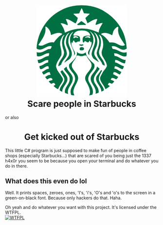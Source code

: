 <h1 align="center">
  <br>
  <img src="ScaredStarbucks.png" width="300" alt="Logo">
  <br>
  Scare people in Starbucks
</h1>
<span align="center">or also</span>
<h1 align="center">
  Get kicked out of Starbucks
  <br>
</h1>

This little C# program is just supposed to make fun of people in coffee shops (especially Starbucks...)
that are scared of you being just the 1337 h4x0r you seem to be because you open your terminal and do
whatever you do in there.

## What does this even do lol
Well. It prints spaces, zeroes, ones, 'I's, 'i's, 'O's and 'o's to the screen in a green-on-black font.
Because only hackers do that. Haha.

Oh yeah and do whatever you want with this project. It's licensed under the WTFPL.<br>
<a href="http://www.wtfpl.net/"><img
       src="http://www.wtfpl.net/wp-content/uploads/2012/12/wtfpl-badge-4.png"
       width="80" height="15" alt="WTFPL" /></a>
